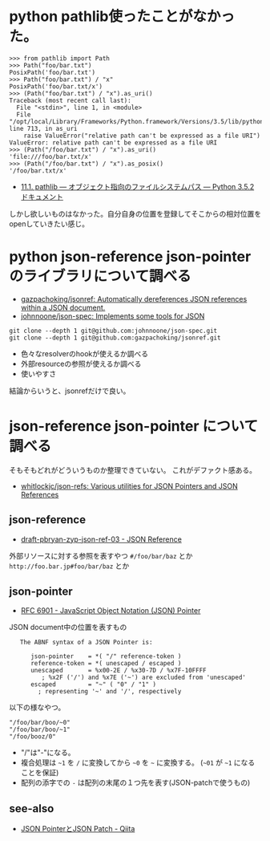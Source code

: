 # python pathlib使ったことがなかった。

```
>>> from pathlib import Path
>>> Path("foo/bar.txt")
PosixPath('foo/bar.txt')
>>> Path("foo/bar.txt") / "x"
PosixPath('foo/bar.txt/x')
>>> (Path("foo/bar.txt") / "x").as_uri()
Traceback (most recent call last):
  File "<stdin>", line 1, in <module>
  File "/opt/local/Library/Frameworks/Python.framework/Versions/3.5/lib/python3.5/pathlib.py", line 713, in as_uri
    raise ValueError("relative path can't be expressed as a file URI")
ValueError: relative path can't be expressed as a file URI
>>> (Path("/foo/bar.txt") / "x").as_uri()
'file:///foo/bar.txt/x'
>>> (Path("/foo/bar.txt") / "x").as_posix()
'/foo/bar.txt/x'
```

- [11.1. pathlib — オブジェクト指向のファイルシステムパス — Python 3.5.2 ドキュメント](http://docs.python.jp/3/library/pathlib.html)

しかし欲しいものはなかった。自分自身の位置を登録してそこからの相対位置をopenしていきたい感じ。

# python json-reference json-pointerのライブラリについて調べる

- [gazpachoking/jsonref: Automatically dereferences JSON references within a JSON document.](https://github.com/gazpachoking/jsonref)
- [johnnoone/json-spec: Implements some tools for JSON](https://github.com/johnnoone/json-spec)

```
git clone --depth 1 git@github.com:johnnoone/json-spec.git
git clone --depth 1 git@github.com:gazpachoking/jsonref.git
```

- 色々なresolverのhookが使えるか調べる
- 外部resourceの参照が使えるか調べる
- 使いやすさ

結論からいうと、jsonrefだけで良い。

# json-reference json-pointer について調べる

そもそもどれがどういうものか整理できていない。
これがデファクト感ある。

- [whitlockjc/json-refs: Various utilities for JSON Pointers and JSON References](https://github.com/whitlockjc/json-refs)

## json-reference

- [draft-pbryan-zyp-json-ref-03 - JSON Reference](https://tools.ietf.org/html/draft-pbryan-zyp-json-ref-03)

外部リソースに対する参照を表すやつ `#/foo/bar/baz` とか `http://foo.bar.jp#foo/bar/baz` とか

## json-pointer

- [RFC 6901 - JavaScript Object Notation (JSON) Pointer](https://tools.ietf.org/html/rfc6901)

JSON document中の位置を表すもの

```
   The ABNF syntax of a JSON Pointer is:

      json-pointer    = *( "/" reference-token )
      reference-token = *( unescaped / escaped )
      unescaped       = %x00-2E / %x30-7D / %x7F-10FFFF
         ; %x2F ('/') and %x7E ('~') are excluded from 'unescaped'
      escaped         = "~" ( "0" / "1" )
        ; representing '~' and '/', respectively
```

以下の様なやつ。

```
"/foo/bar/boo/~0"
"/foo/bar/boo/~1"
"/foo/booz/0"
```

- "/"は"-"になる。
- 複合処理は `~1` を `/` に変換してから `~0` を `~` に変換する。 (`~01` が `~1` になることを保証)
- 配列の添字での `-` は配列の末尾の１つ先を表す(JSON-patchで使うもの)


## see-also

- [JSON PointerとJSON Patch - Qiita](http://qiita.com/taknuki/items/76d2fda912443b6854a4)

